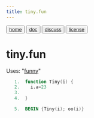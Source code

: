 ```yaml
---
title: tiny.fun
---
```


<button class="button button1"><a href="/fun/index">home</a></button>   <button class="button button2"><a href="/fun/ABOUT">doc</a></button>   <button class="button button1"><a href="http://github.com/timm/fun/issues">discuss</a></button>    <button class="button button2"><a href="/fun/license">license</a></button> <br>



# tiny.fun
Uses:  "[funny](funny)"<br>

```awk
   1.  function Tiny(i) {
   2.    i.a=23
   3.  
   4.  }
```

```awk
   5.  BEGIN {Tiny(i); oo(i)}
```
